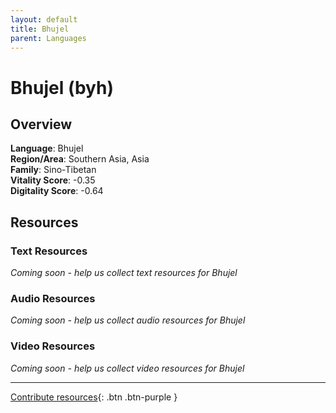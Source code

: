 ```yaml
---
layout: default
title: Bhujel
parent: Languages
---
```


# Bhujel (byh)

## Overview

**Language**: Bhujel  
**Region/Area**: Southern Asia, Asia  
**Family**: Sino-Tibetan  
**Vitality Score**: -0.35  
**Digitality Score**: -0.64  

## Resources

### Text Resources
*Coming soon - help us collect text resources for Bhujel*

### Audio Resources
*Coming soon - help us collect audio resources for Bhujel*

### Video Resources
*Coming soon - help us collect video resources for Bhujel*

---

[Contribute resources](https://fairtrain.github.io/){: .btn .btn-purple }
